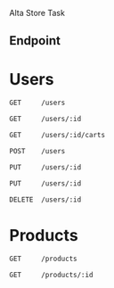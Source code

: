 Alta Store Task 

## Endpoint

# Users
```bash
GET     /users
```
``` bash
GET     /users/:id
```
``` bash
GET     /users/:id/carts
```
``` bash
POST    /users
```
``` bash
PUT     /users/:id
```
``` bash
PUT     /users/:id
```
``` bash
DELETE  /users/:id
```

# Products
``` bash
GET     /products
```
``` bash
GET     /products/:id
```
